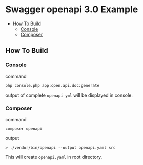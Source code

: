 # Swagger openapi 3.0 Example

* [How To Build](#how-to-build)
  * [Console](#console)
  * [Composer](#composer)

## How To Build 

### Console

command
```
php console.php app:open.api.doc:generate
```

output of complete `openapi yml` will be displayed in console.

### Composer

command
```
composer openapi
```

output
```
> ./vendor/bin/openapi --output openapi.yaml src
```

This will create `openapi.yaml` in root directory.